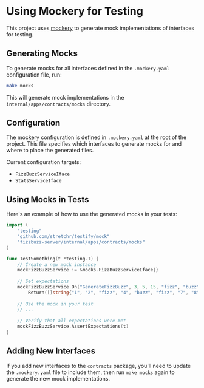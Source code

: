 # Using Mockery for Testing

This project uses [mockery](https://github.com/vektra/mockery) to generate mock implementations of interfaces for testing.

## Generating Mocks

To generate mocks for all interfaces defined in the `.mockery.yaml` configuration file, run:

```bash
make mocks
```

This will generate mock implementations in the `internal/apps/contracts/mocks` directory.

## Configuration

The mockery configuration is defined in `.mockery.yaml` at the root of the project. This file specifies which interfaces to generate mocks for and where to place the generated files.

Current configuration targets:
- `FizzBuzzServiceIface`
- `StatsServiceIface`

## Using Mocks in Tests

Here's an example of how to use the generated mocks in your tests:

```go
import (
    "testing"
    "github.com/stretchr/testify/mock"
    "fizzbuzz-server/internal/apps/contracts/mocks"
)

func TestSomething(t *testing.T) {
    // Create a new mock instance
    mockFizzBuzzService := &mocks.FizzBuzzServiceIface{}
    
    // Set expectations
    mockFizzBuzzService.On("GenerateFizzBuzz", 3, 5, 15, "fizz", "buzz").
        Return([]string{"1", "2", "fizz", "4", "buzz", "fizz", "7", "8", "fizz", "buzz", "11", "fizz", "13", "14", "fizzbuzz"})
    
    // Use the mock in your test
    // ...
    
    // Verify that all expectations were met
    mockFizzBuzzService.AssertExpectations(t)
}
```

## Adding New Interfaces

If you add new interfaces to the `contracts` package, you'll need to update the `.mockery.yaml` file to include them, then run `make mocks` again to generate the new mock implementations.